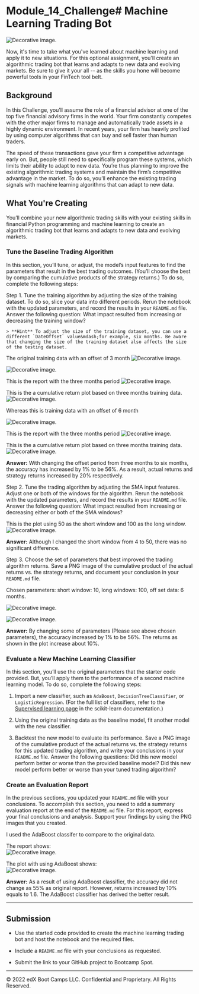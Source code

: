 # Module_14_Challenge# Machine Learning Trading Bot

![Decorative image.](Images/14-challenge-image.png)

Now, it's time to take what you've learned about machine learning and apply it to new situations. For this optional assignment, you'll create an algorithmic trading bot that learns and adapts to new data and evolving markets. Be sure to give it your all -- as the skills you hone will become powerful tools in your FinTech tool belt.

## Background

In this Challenge, you’ll assume the role of a financial advisor at one of the top five financial advisory firms in the world. Your firm constantly competes with the other major firms to manage and automatically trade assets in a highly dynamic environment. In recent years, your firm has heavily profited by using computer algorithms that can buy and sell faster than human traders.

The speed of these transactions gave your firm a competitive advantage early on. But, people still need to specifically program these systems, which limits their ability to adapt to new data. You’re thus planning to improve the existing algorithmic trading systems and maintain the firm’s competitive advantage in the market. To do so, you’ll enhance the existing trading signals with machine learning algorithms that can adapt to new data.

## What You're Creating

You’ll combine your new algorithmic trading skills with your existing skills in financial Python programming and machine learning to create an algorithmic trading bot that learns and adapts to new data and evolving markets.


### Tune the Baseline Trading Algorithm

In this section, you’ll tune, or adjust, the model’s input features to find the parameters that result in the best trading outcomes. (You’ll choose the best by comparing the cumulative products of the strategy returns.) To do so, complete the following steps:

Step 1. Tune the training algorithm by adjusting the size of the training dataset. To do so, slice your data into different periods. Rerun the notebook with the updated parameters, and record the results in your `README.md` file. Answer the following question: What impact resulted from increasing or decreasing the training window?

    > **Hint** To adjust the size of the training dataset, you can use a different `DateOffset` value&mdash;for example, six months. Be aware that changing the size of the training dataset also affects the size of the testing dataset.

The original training data with an offset of 3 month
![Decorative image.](Images/offset_3_window4and100.png)

![Decorative image.](Images/offset_3.png)


This is the report with the three months period
![Decorative image.](Images/offset_3_report.png)

This is the a cumulative return plot based on three months training data.
![Decorative image.](Images/offset_3_plot.png)

Whereas this is training data with an offset of 6 month

![Decorative image.](Images/offset_6.png)

This is the report with the three months period
![Decorative image.](Images/offset_6_report.png)

This is the a cumulative return plot based on three months training data.
![Decorative image.](Images/offset_6_plot.png)

**Answer:** With changing the offset period from three months to six months, the accuracy has increased by 1% to be 56%. As a result, actual returns and strategy returns increased by 20% respectively.

Step 2. Tune the trading algorithm by adjusting the SMA input features. Adjust one or both of the windows for the algorithm. Rerun the notebook with the updated parameters, and record the results in your `README.md` file. Answer the following question: What impact resulted from increasing or decreasing either or both of the SMA windows?

This is the plot using 50 as the short window and 100 as the long window. 
![Decorative image.](Images/plot_window4and100.png)

**Answer:** Although I changed the short window from 4 to 50, there was no significant difference.  

Step 3. Choose the set of parameters that best improved the trading algorithm returns. Save a PNG image of the cumulative product of the actual returns vs. the strategy returns, and document your conclusion in your `README.md` file.

Chosen parameters: short window: 10, long windows: 100, off set data: 6 months.

![Decorative image.](Images/mixed_report.png)

![Decorative image.](Images/mixed_plot.png)

**Answer:** By changing some of parameters (Please see above chosen parameters), the accuracy increased by 1% to be 56%. The returns as shown in the plot increase about 10%.

### Evaluate a New Machine Learning Classifier

In this section, you’ll use the original parameters that the starter code provided. But, you’ll apply them to the performance of a second machine learning model. To do so, complete the following steps:

1. Import a new classifier, such as `AdaBoost`, `DecisionTreeClassifier`, or `LogisticRegression`. (For the full list of classifiers, refer to the [Supervised learning page](https://scikit-learn.org/stable/supervised_learning.html) in the scikit-learn documentation.)

2. Using the original training data as the baseline model, fit another model with the new classifier.

3. Backtest the new model to evaluate its performance. Save a PNG image of the cumulative product of the actual returns vs. the strategy returns for this updated trading algorithm, and write your conclusions in your `README.md` file. Answer the following questions: Did this new model perform better or worse than the provided baseline model? Did this new model perform better or worse than your tuned trading algorithm?

### Create an Evaluation Report

In the previous sections, you updated your `README.md` file with your conclusions. To accomplish this section, you need to add a summary evaluation report at the end of the `README.md` file. For this report, express your final conclusions and analysis. Support your findings by using the PNG images that you created.

I used the AdaBoost classifer to compare to the original data.

The report shows:  
![Decorative image.](Images/offset_3_adaboost_report.png)

The plot with using AdaBoost shows:  
![Decorative image.](Images/offset_3_adaboost_plot.png)

**Answer:** As a result of using AdaBoost classifier, the accuracy did not change as 55% as original report. However, returns increased by 10% equals to 1.6. The AdaBoost classifier has derived the better result.  

---

## Submission

* Use the started code provided to create the machine learning trading bot and host the notebook and the required files.

* Include a `README.md` file with your conclusions as requested.

* Submit the link to your GitHub project to Bootcamp Spot.

---

© 2022 edX Boot Camps LLC. Confidential and Proprietary. All Rights Reserved.